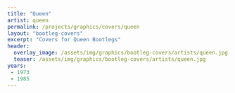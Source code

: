 ```yaml
---
title: "Queen"
artist: queen
permalink: /projects/graphics/covers/queen
layout: "bootleg-covers"
excerpt: "Covers for Queen Bootlegs"
header:
  overlay_image: /assets/img/graphics/bootleg-covers/artists/queen.jpg
  teaser: /assets/img/graphics/bootleg-covers/artists/queen.jpg
years:
 - 1973
 - 1985
---
```


